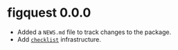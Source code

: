 # figquest 0.0.0

* Added a `NEWS.md` file to track changes to the package.
* Add [`checklist`](https://inbo.github.io/checklist/) infrastructure.
